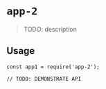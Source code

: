# `app-2`

> TODO: description

## Usage

```
const app1 = require('app-2');

// TODO: DEMONSTRATE API
```

